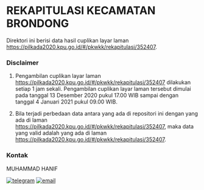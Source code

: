 
# REKAPITULASI KECAMATAN BRONDONG

Direktori ini berisi data hasil cuplikan layar laman https://pilkada2020.kpu.go.id/#/pkwkk/rekapitulasi/352407.

### Disclaimer

1. Pengambilan cuplikan layar laman https://pilkada2020.kpu.go.id/#/pkwkk/rekapitulasi/352407 dilakukan setiap 1 jam sekali. Pengambilan cuplikan layar laman tersebut dimulai pada tanggal 13 Desember 2020 pukul 17.00 WIB sampai dengan tanggal 4 Januari 2021 pukul 09.00 WIB.

2. Bila terjadi perbedaan data antara yang ada di repositori ini dengan yang ada di laman https://pilkada2020.kpu.go.id/#/pkwkk/rekapitulasi/352407, maka data yang valid adalah yang ada di laman https://pilkada2020.kpu.go.id/#/pkwkk/rekapitulasi/352407.

### Kontak

MUHAMMAD HANIF

[![telegram](https://img.shields.io/badge/telegram-@hanifmu-blue)](https://t.me/hanifmu) [![email](https://img.shields.io/badge/email-moehammadhanif@gmail.com-white)](mailto:moehammadhanif@gmail.com)


